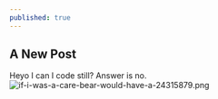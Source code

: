 ```yaml
---
published: true
---
```

## A New Post

Heyo I can I code still? Answer is no.
![if-i-was-a-care-bear-would-have-a-24315879.png]({{site.baseurl}}/_posts/if-i-was-a-care-bear-would-have-a-24315879.png)

